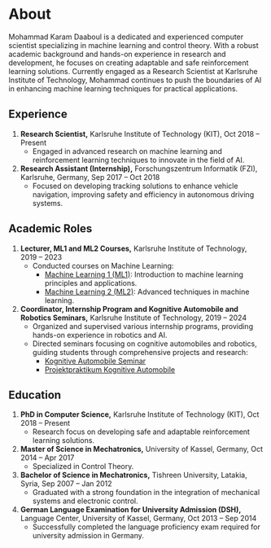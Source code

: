 # About

Mohammad Karam Daaboul is a dedicated and experienced computer scientist specializing in machine learning and control theory. With a robust academic background and hands-on experience in research and development, he focuses on creating adaptable and safe reinforcement learning solutions. Currently engaged as a Research Scientist at Karlsruhe Institute of Technology, Mohammad continues to push the boundaries of AI in enhancing machine learning techniques for practical applications.

## Experience

1. **Research Scientist,** Karlsruhe Institute of Technology (KIT), Oct 2018 – Present
   - Engaged in advanced research on machine learning and reinforcement learning techniques to innovate in the field of AI.
2. **Research Assistant (Internship),** Forschungszentrum Informatik (FZI), Karlsruhe, Germany, Sep 2017 – Oct 2018
   - Focused on developing tracking solutions to enhance vehicle navigation, improving safety and efficiency in autonomous driving systems.

## Academic Roles

1. **Lecturer, ML1 and ML2 Courses,** Karlsruhe Institute of Technology, 2019 – 2023
   - Conducted courses on Machine Learning:
     - [Machine Learning 1 (ML1)](https://www.kcist.kit.edu/deutsch/775_1154.php): Introduction to machine learning principles and applications.
     - [Machine Learning 2 (ML2)](https://www.aifb.kit.edu/web/Lehre/Vorlesung_Maschinelles_Lernen_2_%E2%80%93_Fortgeschrittene_Verfahren): Advanced techniques in machine learning.
2. **Coordinator, Internship Program and Kognitive Automobile and Robotics Seminars,** Karlsruhe Institute of Technology, 2019 – 2024
   - Organized and supervised various internship programs, providing hands-on experience in robotics and AI.
   - Directed seminars focusing on cognitive automobiles and robotics, guiding students through comprehensive projects and research:
     - [Kognitive Automobile Seminar](https://www.kcist.kit.edu/deutsch/775_1166.php)
     - [Projektpraktikum Kognitive Automobile](https://www.aifb.kit.edu/web/Lehre/Praktikum_Projektpraktikum_Kognitive_Automobile)

## Education

1. **PhD in Computer Science,** Karlsruhe Institute of Technology (KIT), Oct 2018 – Present
   - Research focus on developing safe and adaptable reinforcement learning solutions.
2. **Master of Science in Mechatronics,** University of Kassel, Germany, Oct 2014 – Apr 2017
   - Specialized in Control Theory.
3. **Bachelor of Science in Mechatronics,** Tishreen University, Latakia, Syria, Sep 2007 – Jan 2012
   - Graduated with a strong foundation in the integration of mechanical systems and electronic control.
4. **German Language Examination for University Admission (DSH),** Language Center, University of Kassel, Germany, Oct 2013 – Sep 2014
   - Successfully completed the language proficiency exam required for university admission in Germany.

